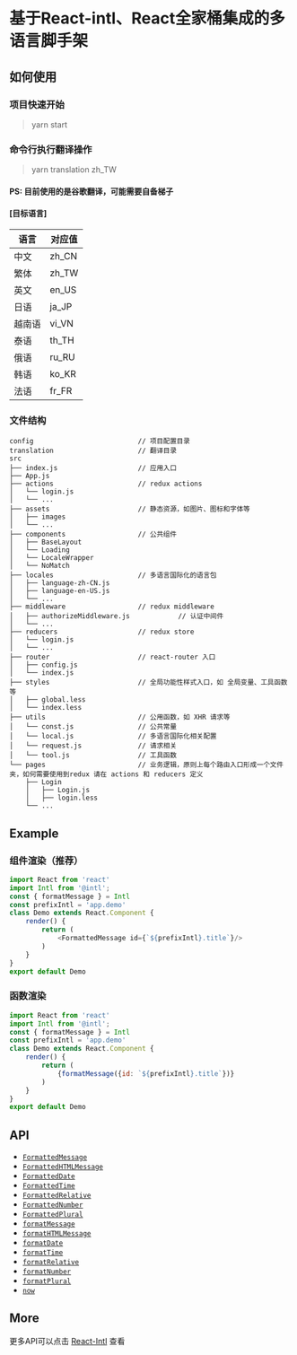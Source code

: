 
# 基于React-intl、React全家桶集成的多语言脚手架

## 如何使用

### 项目快速开始

<blockquote>
  yarn start
</blockquote>

### 命令行执行翻译操作

>yarn translation zh_TW

#### PS: 目前使用的是谷歌翻译，可能需要自备梯子

#### [目标语言]
| 语言 | 对应值 |
| ------ | ------ |
| 中文 | zh_CN |
| 繁体 | zh_TW |
| 英文 | en_US |
| 日语 | ja_JP |
| 越南语 | vi_VN |
| 泰语 | th_TH |
| 俄语 | ru_RU |
| 韩语 | ko_KR |
| 法语 | fr_FR |

### 文件结构

```shell
config                          // 项目配置目录
translation                     // 翻译目录
src
├── index.js                    // 应用入口
├── App.js
├── actions                     // redux actions
│   └── login.js
│   └── ...
├── assets                      // 静态资源，如图片、图标和字体等
│   ├── images
│   └── ...
├── components                  // 公共组件
│   ├── BaseLayout
│   └── Loading
│   └── LocaleWrapper
│   └── NoMatch
├── locales                     // 多语言国际化的语言包
│   ├── language-zh-CN.js
│   ├── language-en-US.js
│   └── ...
├── middleware                  // redux middleware
│   ├── authorizeMiddleware.js            // 认证中间件
│   └── ...
├── reducers                    // redux store
│   └── login.js
│   └── ...
├── router                      // react-router 入口
│   ├── config.js
│   └── index.js
├── styles                      // 全局功能性样式入口，如 全局变量、工具函数等
│   ├── global.less
│   └── index.less
├── utils                       // 公用函数，如 XHR 请求等
│   └── const.js                // 公共常量
│   └── local.js                // 多语言国际化相关配置
│   └── request.js              // 请求相关
│   └── tool.js                 // 工具函数
└── pages                       // 业务逻辑，原则上每个路由入口形成一个文件夹，如何需要使用到redux 请在 actions 和 reducers 定义
    ├── Login
    │   ├── Login.js
    │   ├── login.less
    └── ...
```


## Example
### 组件渲染（推荐）
```js
import React from 'react'
import Intl from '@intl';
const { formatMessage } = Intl
const prefixIntl = 'app.demo'
class Demo extends React.Component {
	render() {
		return (
			<FormattedMessage id={`${prefixIntl}.title`}/>
		)
	}
}
export default Demo
```

### 函数渲染
```js
import React from 'react'
import Intl from '@intl';
const { formatMessage } = Intl
const prefixIntl = 'app.demo'
class Demo extends React.Component {
	render() {
		return (
			{formatMessage({id: `${prefixIntl}.title`})}
		)
	}
}
export default Demo
```


## API
* [`FormattedMessage`](//github.com/yahoo/react-intl/wiki/API#formatmessage)
* [`FormattedHTMLMessage`](//github.com/yahoo/react-intl/wiki/API#formatmessage)
* [`FormattedDate`](//github.com/yahoo/react-intl/wiki/API#formatmessage)
* [`FormattedTime`](//github.com/yahoo/react-intl/wiki/API#formatmessage)
* [`FormattedRelative`](//github.com/yahoo/react-intl/wiki/API#formatmessage)
* [`FormattedNumber`](//github.com/yahoo/react-intl/wiki/API#formatmessage)
* [`FormattedPlural`](//github.com/yahoo/react-intl/wiki/API#formatmessage)
* [`formatMessage`](//github.com/yahoo/react-intl/wiki/API#formatmessage)
* [`formatHTMLMessage`](//github.com/yahoo/react-intl/wiki/API#formatmessage)
* [`formatDate`](//github.com/yahoo/react-intl/wiki/API#formatmessage)
* [`formatTime`](//github.com/yahoo/react-intl/wiki/API#formatmessage)
* [`formatRelative`](//github.com/yahoo/react-intl/wiki/API#formatmessage)
* [`formatNumber`](//github.com/yahoo/react-intl/wiki/API#formatmessage)
* [`formatPlural`](//github.com/yahoo/react-intl/wiki/API#formatmessage)
* [`now`](//github.com/yahoo/react-intl/wiki/API#formatmessage)

## More
更多API可以点击 [React-Intl](//github.com/yahoo/react-intl) 查看

##